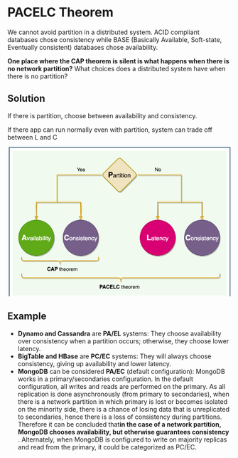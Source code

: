 # PACELC Theorem

We cannot avoid partition in a distributed system. ACID compliant databases chose consistency while BASE (Basically Available, Soft-state, Eventually consistent) databases chose availability.

**One place where the CAP theorem is silent is what happens when there is no network partition?** What choices does a distributed system have when there is no partition?

## Solution

If there is partition, choose between availability and consistency.

If there app can run normally even with partition, system can trade off between L and C

![](assets/20220921_003621_image.png)

## Example

* **Dynamo and Cassandra** are **PA/EL** systems: They choose availability over consistency when a partition occurs; otherwise, they choose lower latency.
* **BigTable and HBase** are **PC/EC** systems: They will always choose consistency, giving up availability and lower latency.
* **MongoDB** can be considered **PA/EC**
  (default configuration): MongoDB works in a primary/secondaries
  configuration. In the default configuration, all writes and reads are
  performed on the primary. As all replication is done asynchronously
  (from primary to secondaries), when there is a network partition in
  which primary is lost or becomes isolated on the minority side, there is
  a chance of losing data that is unreplicated to secondaries, hence
  there is a loss of consistency during partitions. Therefore it can be
  concluded that**in the case of a network partition, MongoDB chooses availability, but otherwise guarantees consistency** .
  Alternately, when MongoDB is configured to write on majority replicas
  and read from the primary, it could be categorized as PC/EC.
